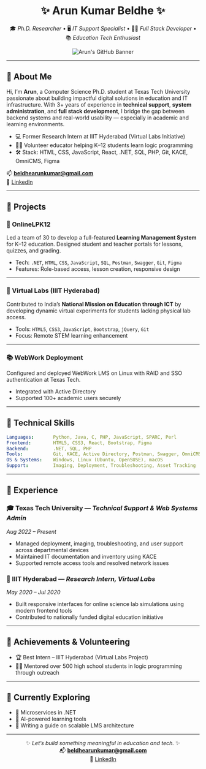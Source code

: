<div align="center">

# ✨ Arun Kumar Beldhe ✨

🎓 *Ph.D. Researcher* • 🖥️ *IT Support Specialist* • 🧑‍💻 *Full Stack Developer* • 📚 *Education Tech Enthusiast*

![Arun's GitHub Banner](https://readme-typing-svg.demolab.com/?lines=Hello!+I'm+Arun+Kumar+Beldhe;Ph.D.+Student+%7C+Tech+Educator+%7C+Full+Stack+Developer;Always+Learning+and+Building...&font=Fira%20Code&center=true&width=1000&height=50&duration=3000&pause=500)

</div>

---

## 👋 About Me
Hi, I’m **Arun**, a Computer Science Ph.D. student at Texas Tech University passionate about building impactful digital solutions in education and IT infrastructure. With 3+ years of experience in **technical support**, **system administration**, and **full stack development**, I bridge the gap between backend systems and real-world usability — especially in academic and learning environments.

- 💻 Former Research Intern at IIIT Hyderabad (Virtual Labs Initiative)  
- 👨‍🏫 Volunteer educator helping K–12 students learn logic programming  
- 🛠️ Stack: HTML, CSS, JavaScript, React, .NET, SQL, PHP, Git, KACE, OmniCMS, Figma

📫 **beldhearunkumar@gmail.com**  
🔗 [LinkedIn](https://linkedin.com/in/arun-kumar-beldhe)

---

## 🚀 Projects

### 📘 OnlineLPK12
Led a team of 30 to develop a full-featured **Learning Management System** for K–12 education. Designed student and teacher portals for lessons, quizzes, and grading.

- Tech: `.NET`, `HTML`, `CSS`, `JavaScript`, `SQL`, `Postman`, `Swagger`, `Git`, `Figma`
- Features: Role-based access, lesson creation, responsive design

---

### 🧪 Virtual Labs (IIIT Hyderabad)
Contributed to India’s **National Mission on Education through ICT** by developing dynamic virtual experiments for students lacking physical lab access.

- Tools: `HTML5`, `CSS3`, `JavaScript`, `Bootstrap`, `jQuery`, `Git`
- Focus: Remote STEM learning enhancement

---

### 📚 WebWork Deployment
Configured and deployed WebWork LMS on Linux with RAID and SSO authentication at Texas Tech.

- Integrated with Active Directory
- Supported 100+ academic users securely

---

## 🧠 Technical Skills
```yaml
Languages:       Python, Java, C, PHP, JavaScript, SPARC, Perl
Frontend:        HTML5, CSS3, React, Bootstrap, Figma
Backend:         .NET, SQL, PHP
Tools:           Git, KACE, Active Directory, Postman, Swagger, OmniCMS
OS & Systems:    Windows, Linux (Ubuntu, OpenSUSE), macOS
Support:         Imaging, Deployment, Troubleshooting, Asset Tracking
```

---

## 💼 Experience

### 🎓 Texas Tech University — *Technical Support & Web Systems Admin*  
*Aug 2022 – Present*
- Managed deployment, imaging, troubleshooting, and user support across departmental devices
- Maintained IT documentation and inventory using KACE
- Supported remote access tools and resolved network issues

### 🔬 IIIT Hyderabad — *Research Intern, Virtual Labs*  
*May 2020 – Jul 2020*
- Built responsive interfaces for online science lab simulations using modern frontend tools
- Contributed to nationally funded digital education initiative

---

## 🏅 Achievements & Volunteering
- 🏆 Best Intern – IIIT Hyderabad (Virtual Labs Project)
- 👨‍🏫 Mentored over 500 high school students in logic programming through outreach

---

## 📌 Currently Exploring
- 🧱 Microservices in .NET
- 🧠 AI-powered learning tools
- 🧾 Writing a guide on scalable LMS architecture

---

<div align="center">

✨ *Let’s build something meaningful in education and tech.* ✨  
📬 **beldhearunkumar@gmail.com**  
🔗 [LinkedIn](https://linkedin.com/in/arun-kumar-beldhe)

</div>
